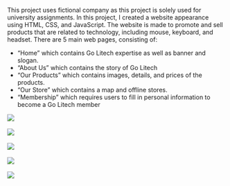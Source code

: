 This project uses fictional company as this project is solely used for university assignments. In this project, I created a website appearance using HTML, CSS, and JavaScript. The website is made to promote and sell products that are related to technology, including mouse, keyboard, and headset. 
There are 5 main web pages, consisting of:
- “Home” which contains Go Litech expertise as well as banner and slogan.
- “About Us” which contains the story of Go Litech
- “Our Products” which contains images, details, and prices of the products.
- “Our Store” which contains a map and offline stores.
- “Membership” which requires users to fill in personal information to become a Go Litech member

<img src = "https://github.com/user-attachments/assets/9c96be9f-8869-4f89-9f9f-ebb412f335a3">
<br> <br>
<img src = "https://github.com/user-attachments/assets/d833b903-118b-46f1-b156-9139e85a4d2d">
<br> <br>
<img src = "https://github.com/user-attachments/assets/9301f6e2-0669-4ff7-86dc-19992e3493bb">
<br> <br>
<img src = "https://github.com/user-attachments/assets/393896a6-5afa-4c03-b07b-02ece75d2b8a">
<br> <br>
<img src = "https://github.com/user-attachments/assets/935525ef-d515-4778-b82f-825f71014ccc">
<br> <br>
